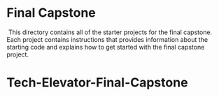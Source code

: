 # Final Capstone
​
This directory contains all of the starter projects for the final capstone.
​
Each project contains instructions that provides information about the starting code and explains how to get started with the final capstone project.
# Tech-Elevator-Final-Capstone
